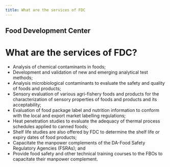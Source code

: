 ```yaml
---
title: What are the services of FDC
---
```


## Food Development Center

# What are the services of FDC?


 - Analysis of chemical contaminants in foods;
 - Development and validation of new and  emerging analytical test methods;
 - Analysis microbiological contaminants to evaluate  the safety and quality of foods and products;
 - Sensory evaluation of various agri-fishery foods and products for the characterization of sensory properties of  foods and products and its acceptability;
 - Evaluation of food package label and nutrition  information to conform with the local and export market  labelling regulations;
 - Heat penetration studies to evaluate the adequacy of  thermal process schedules applied to canned foods;
 - Shelf life studies are also offered by FDC to determine the shelf  life or expiry dates of food products;
 - Capacitate the manpower complements of the  DA-Food Safety Regulatory Agencies (FSRAs); and
 - Provide food safety and other technical training  courses to the FBOs to capacitate their manpower complement.
